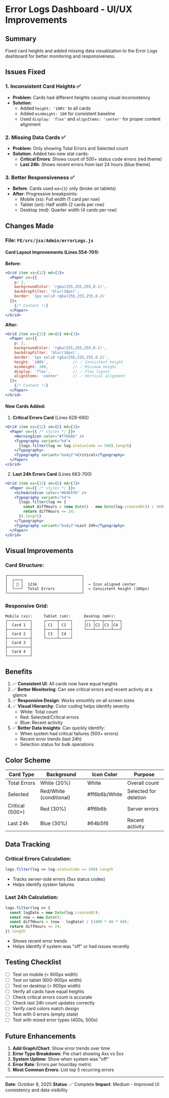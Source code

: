 # Error Logs Dashboard - UI/UX Improvements

## Summary
Fixed card heights and added missing data visualization to the Error Logs dashboard for better monitoring and responsiveness.

## Issues Fixed

### 1. **Inconsistent Card Heights** ✅
- **Problem**: Cards had different heights causing visual inconsistency
- **Solution**: 
  - Added `height: '100%'` to all cards
  - Added `minHeight: 100` for consistent baseline
  - Used `display: 'flex'` and `alignItems: 'center'` for proper content alignment

### 2. **Missing Data Cards** ✅  
- **Problem**: Only showing Total Errors and Selected count
- **Solution**: Added two new stat cards:
  - **Critical Errors**: Shows count of 500+ status code errors (red theme)
  - **Last 24h**: Shows recent errors from last 24 hours (blue theme)

### 3. **Better Responsiveness** ✅
- **Before**: Cards used `md={3}` only (broke on tablets)
- **After**: Progressive breakpoints:
  - Mobile (xs): Full width (1 card per row)
  - Tablet (sm): Half width (2 cards per row)
  - Desktop (md): Quarter width (4 cards per row)

## Changes Made

### File: `FE/src/jsx/Admin/errorLogs.js`

#### Card Layout Improvements (Lines 554-701):

**Before:**
```jsx
<Grid item xs={12} md={3}>
  <Paper sx={{
    p: 2,
    backgroundColor: 'rgba(255,255,255,0.1)',
    backdropFilter: 'blur(10px)',
    border: '1px solid rgba(255,255,255,0.2)'
  }}>
    {/* Content */}
  </Paper>
</Grid>
```

**After:**
```jsx
<Grid item xs={12} sm={6} md={3}>
  <Paper sx={{
    p: 2,
    backgroundColor: 'rgba(255,255,255,0.1)',
    backdropFilter: 'blur(10px)',
    border: '1px solid rgba(255,255,255,0.2)',
    height: '100%',           // ✅ Consistent height
    minHeight: 100,           // ✅ Minimum height
    display: 'flex',          // ✅ Flex layout
    alignItems: 'center'      // ✅ Vertical alignment
  }}>
    {/* Content */}
  </Paper>
</Grid>
```

#### New Cards Added:

1. **Critical Errors Card** (Lines 628-660)
```jsx
<Grid item xs={12} sm={6} md={3}>
  <Paper sx={{ /* styles */ }}>
    <WarningIcon color="#ff6b6b" />
    <Typography variant="h4">
      {logs.filter(log => log.statusCode >= 500).length}
    </Typography>
    <Typography variant="body2">Critical</Typography>
  </Paper>
</Grid>
```

2. **Last 24h Errors Card** (Lines 663-700)
```jsx
<Grid item xs={12} sm={6} md={3}>
  <Paper sx={{ /* styles */ }}>
    <ScheduleIcon color="#64b5f6" />
    <Typography variant="h4">
      {logs.filter(log => {
        const diffHours = (new Date() - new Date(log.createdAt)) / 3600000;
        return diffHours <= 24;
      }).length}
    </Typography>
    <Typography variant="body2">Last 24h</Typography>
  </Paper>
</Grid>
```

## Visual Improvements

### Card Structure:
```
┌─────────────────────────────────┐
│  ┌───┐                          │
│  │ 🔴 │  1234                    │  ← Icon aligned center
│  └───┘  Total Errors            │  ← Consistent height (100px)
└─────────────────────────────────┘
```

### Responsive Grid:
```
Mobile (xs):     Tablet (sm):      Desktop (md+):
┌──────────┐     ┌─────┬─────┐     ┌───┬───┬───┬───┐
│  Card 1  │     │ C1  │ C2  │     │C1 │C2 │C3 │C4 │
├──────────┤     ├─────┼─────┤     └───┴───┴───┴───┘
│  Card 2  │     │ C3  │ C4  │
├──────────┤     └─────┴─────┘
│  Card 3  │
├──────────┤
│  Card 4  │
└──────────┘
```

## Benefits

1. ✅ **Consistent UI**: All cards now have equal heights
2. ✅ **Better Monitoring**: Can see critical errors and recent activity at a glance
3. ✅ **Responsive Design**: Works smoothly on all screen sizes
4. ✅ **Visual Hierarchy**: Color coding helps identify severity
   - White: Total count
   - Red: Selected/Critical errors
   - Blue: Recent activity
5. ✅ **Better Data Insights**: Can quickly identify:
   - When system had critical failures (500+ errors)
   - Recent error trends (last 24h)
   - Selection status for bulk operations

## Color Scheme

| Card Type | Background | Icon Color | Purpose |
|-----------|-----------|------------|---------|
| Total Errors | White (20%) | White | Overall count |
| Selected | Red/White (conditional) | #ff6b6b/White | Selected for deletion |
| Critical (500+) | Red (30%) | #ff6b6b | Server errors |
| Last 24h | Blue (30%) | #64b5f6 | Recent activity |

## Data Tracking

### Critical Errors Calculation:
```javascript
logs.filter(log => log.statusCode >= 500).length
```
- Tracks server-side errors (5xx status codes)
- Helps identify system failures

### Last 24h Calculation:
```javascript
logs.filter(log => {
  const logDate = new Date(log.createdAt);
  const now = new Date();
  const diffHours = (now - logDate) / (1000 * 60 * 60);
  return diffHours <= 24;
}).length
```
- Shows recent error trends
- Helps identify if system was "off" or had issues recently

## Testing Checklist

- [ ] Test on mobile (< 600px width)
- [ ] Test on tablet (600-900px width)
- [ ] Test on desktop (> 900px width)
- [ ] Verify all cards have equal heights
- [ ] Check critical errors count is accurate
- [ ] Check last 24h count updates correctly
- [ ] Verify card colors match design
- [ ] Test with 0 errors (empty state)
- [ ] Test with mixed error types (400s, 500s)

## Future Enhancements

1. **Add Graph/Chart**: Show error trends over time
2. **Error Type Breakdown**: Pie chart showing 4xx vs 5xx
3. **System Uptime**: Show when system was "off"
4. **Error Rate**: Errors per hour/day metric
5. **Most Common Errors**: List top 5 recurring errors

---

**Date**: October 8, 2025
**Status**: ✅ Complete
**Impact**: Medium - Improved UI consistency and data visibility

